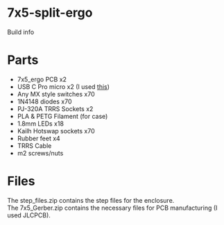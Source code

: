 # 7x5-split-ergo

Build info 

# Parts
   - 7x5_ergo PCB x2
   - USB C Pro micro x2 (I used [this](https://www.aliexpress.com/item/32768308647.html?spm=a2g0o.productlist.0.0.5b4af202azcUkJ&algo_pvid=4d3dc589-608c-4547-bc4f-21e3caa173ed&algo_exp_id=4d3dc589-608c-4547-bc4f-21e3caa173ed-8&pdp_ext_f=%7B%22sku_id%22%3A%2212000024349272663%22%7D&pdp_pi=-1%3B4.72%3B-1%3B-1%40salePrice%3BUSD%3Bsearch-mainSearch))
   - Any MX style switches x70
   - 1N4148 diodes x70
   - PJ-320A TRRS Sockets x2
   - PLA & PETG Filament (for case)
   - 1.8mm LEDs x18
   - Kailh Hotswap sockets x70
   - Rubber feet x4
   - TRRS Cable
   - m2 screws/nuts

# Files
 The step_files.zip contains the step files for the enclosure.\
 The 7x5_Gerber.zip contains the necessary files for PCB manufacturing (I used JLCPCB). 
